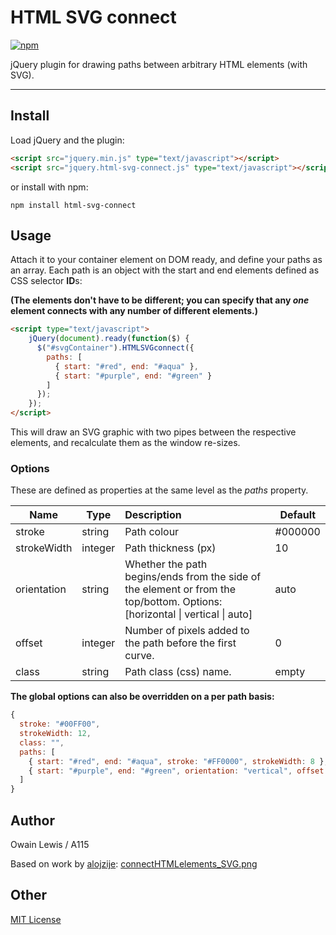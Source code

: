 # HTML SVG connect
[![npm](https://img.shields.io/npm/v/html-svg-connect.svg?maxAge=2592000)](https://www.npmjs.com/package/html-svg-connect)

jQuery plugin for drawing paths between arbitrary HTML elements (with SVG).

---

## Install
Load jQuery and the plugin:
```html
<script src="jquery.min.js" type="text/javascript"></script>
<script src="jquery.html-svg-connect.js" type="text/javascript"></script>
```
or install with npm:
```
npm install html-svg-connect
```

## Usage

Attach it to your container element on DOM ready, and define your paths as an array. Each path is an object with the start and end elements defined as CSS selector **ID**s:

**(The elements don't have to be different; you can specify that any *one* element connects with any number of different elements.)**
```html
<script type="text/javascript">
    jQuery(document).ready(function($) {
      $("#svgContainer").HTMLSVGconnect({
        paths: [
          { start: "#red", end: "#aqua" },
          { start: "#purple", end: "#green" }
        ]
      });
    });
</script>
```

This will draw an SVG graphic with two pipes between the respective elements, and recalculate them as the window re-sizes.

### Options

These are defined as properties at the same level as the *paths* property.

| Name          | Type  | Description  | Default |
| ------------- | ----- | :------------ | ------- |
| stroke | string | Path colour | #000000 |
| strokeWidth | integer | Path thickness (px) | 10 |
| orientation | string | Whether the path begins/ends from the side of the element or from the top/bottom. Options: [horizontal &#124; vertical &#124; auto] | auto |
| offset | integer | Number of pixels added to the path before the first curve. | 0 |
| class | string | Path class (css) name. | empty |

**The global options can also be overridden on a per path basis:**

```js
{
  stroke: "#00FF00",
  strokeWidth: 12,
  class: "",
  paths: [
    { start: "#red", end: "#aqua", stroke: "#FF0000", strokeWidth: 8 },
    { start: "#purple", end: "#green", orientation: "vertical", offset: 20, class: "dashed-blue" }
  ]
}
```

## Author

Owain Lewis / A115

Based on work by [alojzije](https://github.com/alojzije): [connectHTMLelements_SVG.png](https://gist.github.com/alojzije/11127839)

## Other

[MIT License](http://www.opensource.org/licenses/mit-license.php)
